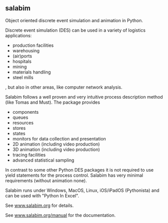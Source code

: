 salabim
-------
Object oriented discrete event simulation and animation in Python.

Discrete event simulation (DES) can be used in a variety of logistics applications:

* production facilities
* warehousing
* (air)ports
* hospitals
* mining
* materials handling
* steel mills

, but also in other areas, like computer network analysis.

Salabim follows a well proven and very intuitive process description method (like Tomas and Must).
The package provides

* components
* queues
* resources
* stores
* states
* monitors for data collection and presentation
* 2D animation (including video production)
* 3D animation (including video production)
* tracing facilities
* advanced statistical sampling

In contrast to some other Python DES packages it is not required to use yield statements for the process control.
Salabim has very minimal requirements (without animation none). 

Salabim runs under Windows, MacOS, Linux, iOS/iPadOS (Pythonista) and can be used with "Python In Excel".

See www.salabim.org for details. 

See www.salabim.org/manual for the documentation.
